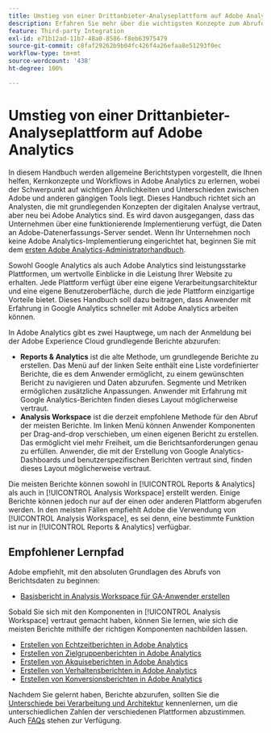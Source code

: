 ```yaml
---
title: Umstieg von einer Drittanbieter-Analyseplattform auf Adobe Analytics
description: Erfahren Sie mehr über die wichtigsten Konzepte zum Abrufen von Berichten, die auf Anwender ausgerichtet sind, die mit anderen Plattformen wie Google Analytics vertraut sind.
feature: Third-party Integration
exl-id: e71b12ad-11b7-48a0-8586-f8eb63975479
source-git-commit: c8faf29262b9b04fc426f4a26efaa8e51293f0ec
workflow-type: tm+mt
source-wordcount: '438'
ht-degree: 100%

---
```


# Umstieg von einer Drittanbieter-Analyseplattform auf Adobe Analytics

In diesem Handbuch werden allgemeine Berichtstypen vorgestellt, die Ihnen helfen, Kernkonzepte und Workflows in Adobe Analytics zu erlernen, wobei der Schwerpunkt auf wichtigen Ähnlichkeiten und Unterschieden zwischen Adobe und anderen gängigen Tools liegt. Dieses Handbuch richtet sich an Analysten, die mit grundlegenden Konzepten der digitalen Analyse vertraut, aber neu bei Adobe Analytics sind. Es wird davon ausgegangen, dass das Unternehmen über eine funktionierende Implementierung verfügt, die Daten an Adobe-Datenerfassungs-Server sendet. Wenn Ihr Unternehmen noch keine Adobe Analytics-Implementierung eingerichtet hat, beginnen Sie mit dem [ersten Adobe Analytics-Administratorhandbuch](/help/admin/admin-console/first-admin-guide.md).

Sowohl Google Analytics als auch Adobe Analytics sind leistungsstarke Plattformen, um wertvolle Einblicke in die Leistung Ihrer Website zu erhalten. Jede Plattform verfügt über eine eigene Verarbeitungsarchitektur und eine eigene Benutzeroberfläche, durch die jede Plattform einzigartige Vorteile bietet. Dieses Handbuch soll dazu beitragen, dass Anwender mit Erfahrung in Google Analytics schneller mit Adobe Analytics arbeiten können.

In Adobe Analytics gibt es zwei Hauptwege, um nach der Anmeldung bei der Adobe Experience Cloud grundlegende Berichte abzurufen:

* **Reports &amp; Analytics** ist die alte Methode, um grundlegende Berichte zu erstellen. Das Menü auf der linken Seite enthält eine Liste vordefinierter Berichte, die es dem Anwender ermöglicht, zu einem gewünschten Bericht zu navigieren und Daten abzurufen. Segmente und Metriken ermöglichen zusätzliche Anpassungen. Anwender mit Erfahrung mit Google Analytics-Berichten finden dieses Layout möglicherweise vertraut.
* **Analysis Workspace** ist die derzeit empfohlene Methode für den Abruf der meisten Berichte. Im linken Menü können Anwender Komponenten per Drag-and-drop verschieben, um einen eigenen Bericht zu erstellen. Das ermöglicht viel mehr Freiheit, um die Berichtsanforderungen genau zu erfüllen. Anwender, die mit der Erstellung von Google Analytics-Dashboards und benutzerspezifischen Berichten vertraut sind, finden dieses Layout möglicherweise vertraut.

Die meisten Berichte können sowohl in [!UICONTROL Reports &amp; Analytics] als auch in [!UICONTROL Analysis Workspace] erstellt werden. Einige Berichte können jedoch nur auf der einen oder anderen Plattform abgerufen werden. In den meisten Fällen empfiehlt Adobe die Verwendung von [!UICONTROL Analysis Workspace], es sei denn, eine bestimmte Funktion ist nur in [!UICONTROL Reports &amp; Analytics] verfügbar.

## Empfohlener Lernpfad

Adobe empfiehlt, mit den absoluten Grundlagen des Abrufs von Berichtsdaten zu beginnen:

* [Basisbericht in Analysis Workspace für GA-Anwender erstellen](reports/create-report.md)

Sobald Sie sich mit den Komponenten in [!UICONTROL Analysis Workspace] vertraut gemacht haben, können Sie lernen, wie sich die meisten Berichte mithilfe der richtigen Komponenten nachbilden lassen.

* [Erstellen von Echtzeitberichten in Adobe Analytics](reports/realtime-reports.md)
* [Erstellen von Zielgruppenberichten in Adobe Analytics](reports/audience-reports.md)
* [Erstellen von Akquiseberichten in Adobe Analytics](reports/acquisition-reports.md)
* [Erstellen von Verhaltensberichten in Adobe Analytics](reports/behavior-reports.md)
* [Erstellen von Konversionsberichten in Adobe Analytics](reports/conversions-reports.md)

Nachdem Sie gelernt haben, Berichte abzurufen, sollten Sie die [Unterschiede bei Verarbeitung und Architektur](processing-differences.md) kennenlernen, um die unterschiedlichen Zahlen der verschiedenen Plattformen abzustimmen. Auch [FAQs](faq.md) stehen zur Verfügung.
